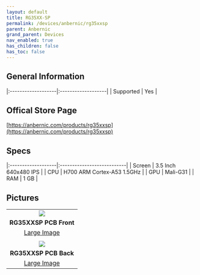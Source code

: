 ```yaml
---
layout: default
title: RG35XX-SP
permalink: /devices/anbernic/rg35xxsp
parent: Anbernic
grand_parent: Devices
nav_enabled: true
has_children: false
has_toc: false
---
```


## General Information

|:-------------------|:-------------------|
| Supported          | Yes                |


## Offical Store Page
[https://anbernic.com/products/rg35xxsp](https://anbernic.com/products/rg35xxsp)

## Specs

|:-------------------|:---------------------------|
| Screen             | 3.5 Inch 640x480 IPS       |
| CPU                | H700 ARM Cortex-A53 1.5GHz |
| GPU                | Mali-G31                   |
| RAM                | 1 GB                       |

## Pictures

|                                                  |
|:------------------------------------------------:|
| ![](../assets/images/RG35XX-SP-01-small.png)     |
| **RG35XXSP PCB Front**                           |
| [Large Image](assets/images/RG35XX-SP-01.png)    |
|                                                  |
| ![](../assets/images/RG35XX-SP-02-small.png)     |
| **RG35XXSP PCB Back**                            |
| [Large Image](../assets/images/RG35XX-SP-02.png) |